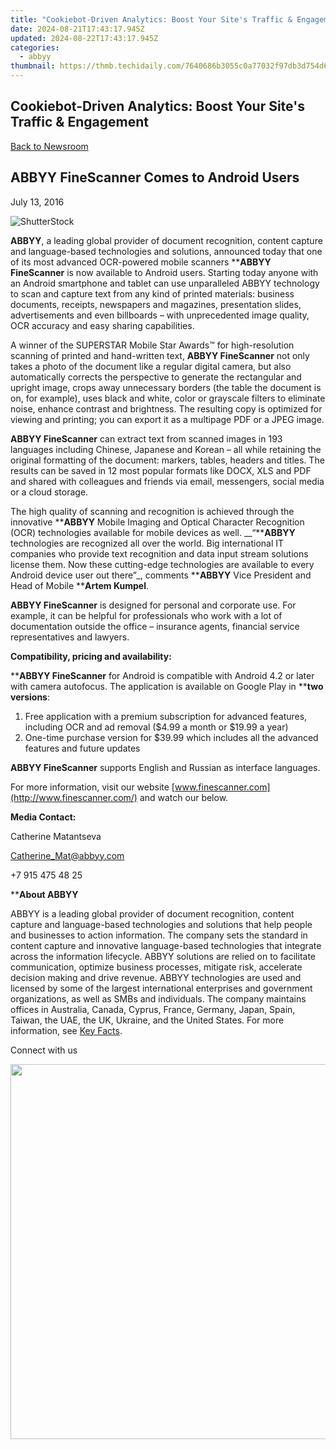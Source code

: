 ```yaml
---
title: "Cookiebot-Driven Analytics: Boost Your Site's Traffic & Engagement"
date: 2024-08-21T17:43:17.945Z
updated: 2024-08-22T17:43:17.945Z
categories:
  - abbyy
thumbnail: https://thmb.techidaily.com/7640686b3055c0a77032f97db3d754d6950a2fb76c1e14b848d584888858dae0.jpg
---
```


## Cookiebot-Driven Analytics: Boost Your Site's Traffic & Engagement

[Back to Newsroom](https://tools.techidaily.com/abbyy/products/)

## ABBYY FineScanner Comes to Android Users

July 13, 2016

![ShutterStock](https://content.abbyy.com/-/media/project/abbyy/abbyy/branchtemplates/shutterstock_1272462163_1296-x-729.jpg?h=729&iar=0&w=1296)

**ABBYY**, a leading global provider of document recognition, content capture and language-based technologies and solutions, announced today that one of its most advanced OCR-powered mobile scanners ****ABBYY FineScanner** is now available to Android users. Starting today anyone with an Android smartphone and tablet can use unparalleled ABBYY technology to scan and capture text from any kind of printed materials: business documents, receipts, newspapers and magazines, presentation slides, advertisements and even billboards – with unprecedented image quality, OCR accuracy and easy sharing capabilities.

A winner of the SUPERSTAR Mobile Star Awards™ for high-resolution scanning of printed and hand-written text, **ABBYY FineScanner** not only takes a photo of the document like a regular digital camera, but also automatically corrects the perspective to generate the rectangular and upright image, crops away unnecessary borders (the table the document is on, for example), uses black and white, color or grayscale filters to eliminate noise, enhance contrast and brightness. The resulting copy is optimized for viewing and printing; you can export it as a multipage PDF or a JPEG image.

**ABBYY FineScanner** can extract text from scanned images in 193 languages including Chinese, Japanese and Korean – all while retaining the original formatting of the document: markers, tables, headers and titles. The results can be saved in 12 most popular formats like DOCX, XLS and PDF and shared with colleagues and friends via email, messengers, social media or a cloud storage.

The high quality of scanning and recognition is achieved through the innovative ****ABBYY** Mobile Imaging and Optical Character Recognition (OCR) technologies available for mobile devices as well. __“****ABBYY** technologies are recognized all over the world. Big international IT companies who provide text recognition and data input stream solutions license them. Now these cutting-edge technologies are available to every Android device user out there”_, comments ****ABBYY** Vice President and Head of Mobile ****Artem Kumpel**.

**ABBYY FineScanner** is designed for personal and corporate use. For example, it can be helpful for professionals who work with a lot of documentation outside the office – insurance agents, financial service representatives and lawyers.

**Compatibility, pricing and availability:**

****ABBYY FineScanner** for Android is compatible with Android 4.2 or later with camera autofocus. The application is available on Google Play in ****two versions**:

1. Free application with a premium subscription for advanced features, including OCR and ad removal ($4.99 a month or $19.99 a year)
2. One-time purchase version for $39.99 which includes all the advanced features and future updates

**ABBYY FineScanner** supports English and Russian as interface languages.

For more information, visit our website [www.finescanner.com](http://www.finescanner.com/) and watch our below.

**Media Contact:**

Catherine Matantseva

[Catherine\_Mat@abbyy.com](https://tools.techidaily.com/abbyy/products/)

+7 915 475 48 25

****About ABBYY**

ABBYY is a leading global provider of document recognition, content capture and language-based technologies and solutions that help people and businesses to action information. The company sets the standard in content capture and innovative language-based technologies that integrate across the information lifecycle. ABBYY solutions are relied on to facilitate communication, optimize business processes, mitigate risk, accelerate decision making and drive revenue. ABBYY technologies are used and licensed by some of the largest international enterprises and government organizations, as well as SMBs and individuals. The company maintains offices in Australia, Canada, Cyprus, France, Germany, Japan, Spain, Taiwan, the UAE, the UK, Ukraine, and the United States. For more information, see [Key Facts](https://tools.techidaily.com/abbyy/products/).

Connect with us

<ins class="adsbygoogle"
     style="display:block"
     data-ad-format="autorelaxed"
     data-ad-client="ca-pub-7571918770474297"
     data-ad-slot="1223367746"></ins>



<ins class="adsbygoogle"
     style="display:block"
     data-ad-client="ca-pub-7571918770474297"
     data-ad-slot="8358498916"
     data-ad-format="auto"
     data-full-width-responsive="true"></ins>



<!-- affiliate ads begin -->
<a href="https://appsumo.8odi.net/c/5597632/2082532/7443" target="_top" id="2082532"><img src="//a.impactradius-go.com/display-ad/7443-2082532" border="0" alt="" width="1200" height="600"/></a><img height="0" width="0" src="https://appsumo.8odi.net/i/5597632/2082532/7443" style="position:absolute;visibility:hidden;" border="0" />
<!-- affiliate ads end -->